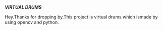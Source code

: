 ***VIRTUAL DRUMS***

Hey.Thanks for dropping by.This project is virtual drums which ismade by using opencv and python.

